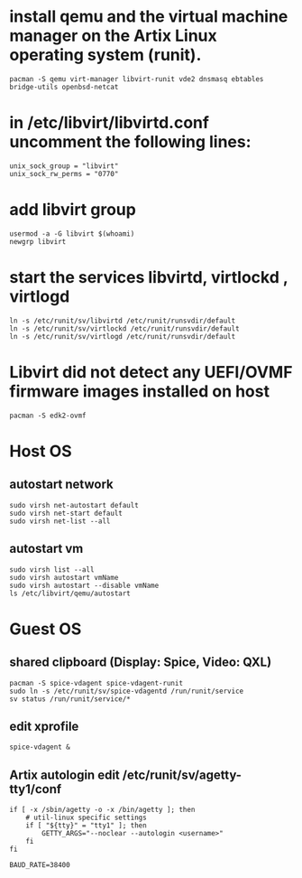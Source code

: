 # install qemu and the virtual machine manager on the Artix Linux operating system (runit).
```
pacman -S qemu virt-manager libvirt-runit vde2 dnsmasq ebtables bridge-utils openbsd-netcat
```

# in /etc/libvirt/libvirtd.conf uncomment the following lines:
```
unix_sock_group = "libvirt"
unix_sock_rw_perms = "0770"
```

# add libvirt group
```
usermod -a -G libvirt $(whoami)
newgrp libvirt
```

# start the services libvirtd, virtlockd , virtlogd
```
ln -s /etc/runit/sv/libvirtd /etc/runit/runsvdir/default
ln -s /etc/runit/sv/virtlockd /etc/runit/runsvdir/default
ln -s /etc/runit/sv/virtlogd /etc/runit/runsvdir/default
```

# Libvirt did not detect any UEFI/OVMF firmware images installed on host
```
pacman -S edk2-ovmf
```

# Host OS
## autostart network
```
sudo virsh net-autostart default
sudo virsh net-start default
sudo virsh net-list --all
```

## autostart vm
```
sudo virsh list --all
sudo virsh autostart vmName
sudo virsh autostart --disable vmName
ls /etc/libvirt/qemu/autostart
```

# Guest OS
## shared clipboard (Display: Spice, Video: QXL)
```
pacman -S spice-vdagent spice-vdagent-runit
sudo ln -s /etc/runit/sv/spice-vdagentd /run/runit/service
sv status /run/runit/service/*
```
## edit xprofile
```
spice-vdagent &
```
## Artix autologin edit /etc/runit/sv/agetty-tty1/conf
```
if [ -x /sbin/agetty -o -x /bin/agetty ]; then
	# util-linux specific settings
	if [ "${tty}" = "tty1" ]; then
		GETTY_ARGS="--noclear --autologin <username>"
	fi
fi

BAUD_RATE=38400

```
